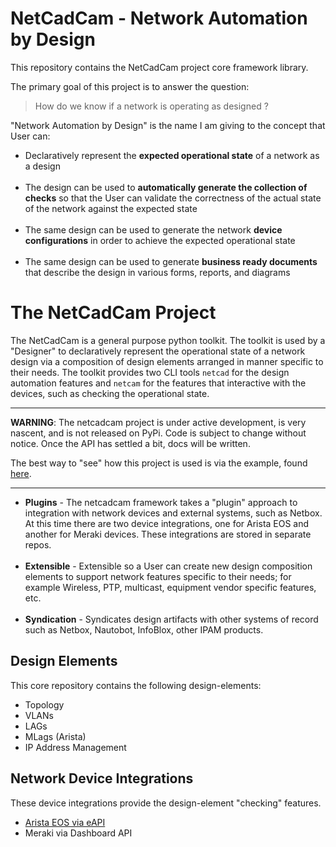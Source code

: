 # NetCadCam - Network Automation by Design

This repository contains the NetCadCam project core framework library.

The primary goal of this project is to answer the question:
> How do we know if a network is operating as designed ?

"Network Automation by Design" is the name I am giving to the concept that
User can:

* Declaratively represent the **expected operational state** of a network as
a design
</br></br>
* The design can be used to **automatically generate the collection of checks** so
  that the User can validate the correctness of the actual state of the network
  against the expected state
</br></br>
* The same design can be used to generate the network **device configurations**
  in order to achieve the expected operational state
</br></br>
* The same design can be used to generate **business ready documents** that
  describe the design in various forms, reports, and diagrams

# The NetCadCam Project

The NetCadCam is a general purpose python toolkit.  The toolkit is used by a
"Designer" to declaratively represent the operational state of a network design
via a composition of design elements arranged in manner specific to their needs.
The toolkit provides two CLI tools `netcad` for the design automation features
and `netcam` for the features that interactive with the devices, such as
checking the operational state.

---

**WARNING**: The netcadcam project is under active development, is very nascent,
and is not released on PyPi.  Code is subject to change without notice.  Once
the API has settled a bit, docs will be written.

The best way to "see" how this project is used is via the example, found
[here](https://github.com/jeremyschulman/netcad-demo-clabs1).

---

* **Plugins** - The netcadcam framework takes a "plugin" approach to integration with network
devices and external systems, such as Netbox.  At this time there are two device
integrations, one for Arista EOS and another for Meraki devices.  These
integrations are stored in separate repos.
</br></br>
* **Extensible** - Extensible so a User can create new design composition elements to support
network features specific to their needs; for example Wireless, PTP, multicast,
equipment vendor specific features, etc.
</br></br>
* **Syndication** - Syndicates design artifacts with other systems of record such as Netbox,
Nautobot, InfoBlox, other IPAM products.

## Design Elements

This core repository contains the following design-elements:
* Topology
* VLANs
* LAGs
* MLags (Arista)
* IP Address Management

## Network Device Integrations
These device integrations provide the design-element "checking" features.

* [Arista EOS via eAPI](https://github.com/jeremyschulman/netcam-aioeos)
* Meraki via Dashboard API
